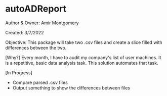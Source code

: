 # autoADReport
 Author & Owner: Amir Montgomery
 
 Created: 3/7/2022
 
 Objective: This package will take two .csv files and create a slice filled with differences between the two.
 
 [Why?] 
 Every month, I have to audit my company's list of user machines. It is a repetitive, basic data analysis task. This solution automates that task.
 
 [In Progress] 
 
 - Compare parsed .csv files
 - Output something to show the differences between files
